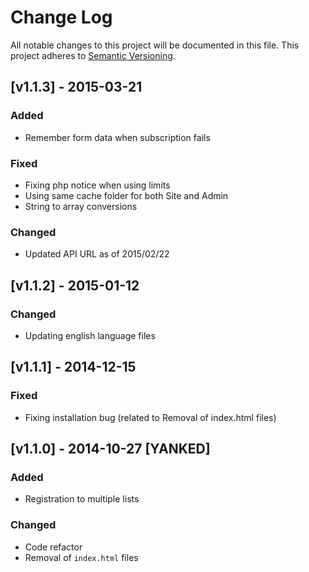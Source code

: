 # Change Log
All notable changes to this project will be documented in this file.
This project adheres to [Semantic Versioning](http://semver.org/).

## [v1.1.3] - 2015-03-21
### Added
- Remember form data when subscription fails

### Fixed
- Fixing php notice when using limits
- Using same cache folder for both Site and Admin
- String to array conversions

### Changed
- Updated API URL as of 2015/02/22

## [v1.1.2] - 2015-01-12
### Changed
- Updating english language files

## [v1.1.1] - 2014-12-15
### Fixed
- Fixing installation bug (related to Removal of index.html files)

## [v1.1.0] - 2014-10-27 [YANKED]
### Added
- Registration to multiple lists

### Changed
- Code refactor
- Removal of `index.html` files
